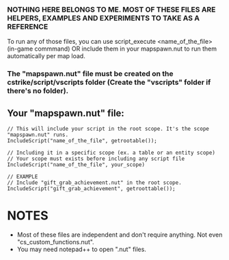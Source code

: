 ### NOTHING HERE BELONGS TO ME. MOST OF THESE FILES ARE HELPERS, EXAMPLES AND EXPERIMENTS TO TAKE AS A REFERENCE

To run any of those files, you can use script_execute <name_of_the_file> (in-game commmand) OR include them in your mapspawn.nut to run them automatically per map load.
### The "mapspawn.nut" file must be created on the cstrike/script/vscripts folder (Create the "vscripts" folder if there's no folder).
## Your "mapspawn.nut" file:
```Squirrel
// This will include your script in the root scope. It's the scope "mapspawn.nut" runs.
IncludeScript("name_of_the_file", getrootable());

// Including it in a specific scope (ex. a table or an entity scope)
// Your scope must exists before including any script file
IncludeScript("name_of_the_file", your_scope)

// EXAMPLE
// Include "gift_grab_achievement.nut" in the root scope.
IncludeScript("gift_grab_achievement", getroottable());
```
# NOTES
- Most of these files are independent and don't require anything. Not even "cs_custom_functions.nut".
- You may need notepad++ to open ".nut" files.
